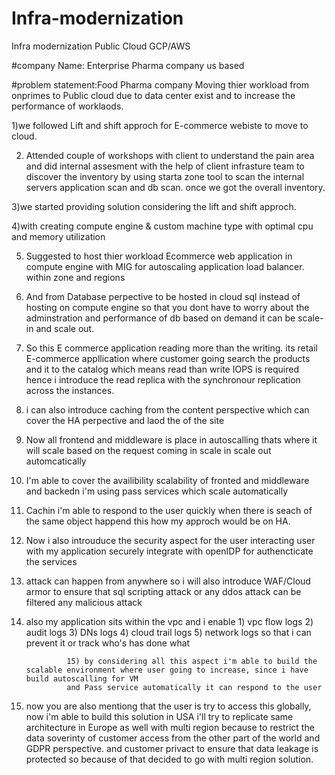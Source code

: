 # Infra-modernization
Infra modernization Public Cloud GCP/AWS

#company Name: Enterprise Pharma company us based 


#problem statement:Food Pharma company Moving thier workload from onprimes to Public cloud due to data center exist and to increase the performance of worklaods.

1)we followed Lift and shift approch for E-commerce webiste to move to cloud.

2) Attended couple of workshops with client to understand the pain area and did internal assesment with the help of client infrasture team to discover the inventory by using starta zone tool to scan the internal servers application scan and db scan. once we got the overall inventory.


3)we started providing solution considering the lift and shift approch.

4)with creating compute engine & custom machine type with optimal cpu and memory utilization

5) Suggested to host thier workload Ecommerce web application in compute engine with MIG for autoscaling application load balancer. within zone and regions

6) And from Database perpective  to be hosted in cloud sql instead of hosting on compute engine so that you dont have to worry about the adminstration and performance of db based on demand it can be scale-in and scale out. 

7) So this E commerce application reading more than the writing.  its retail E-commerce appllication where customer going search the products and it to the catalog which means read than write IOPS is required hence i introduce the read replica with the synchronour replication across the instances.


8) i can also introduce caching from the content perspective which can cover the HA perpective and laod the of the site

9) Now all frontend and middleware is place in autoscalling thats where it will scale based on the request coming in scale in scale out automcatically

10) I'm able to cover the availibility scalability  of fronted and middleware and backedn i'm using pass services which scale automatically 

11) Cachin i'm able to respond to the user quickly when there is seach of the same object happend this how my approch would be on HA.

12) Now i also introuduce the security aspect for the user interacting user with my application securely integrate with openIDP for authencticate the services

13) attack can happen from anywhere so i will also introduce WAF/Cloud armor to ensure that sql scripting attack or any ddos attack can be filtered any malicious attack

14) also my application sits within the vpc and i enable 
                      1) vpc flow logs
                      2) audit logs
                      3) DNs logs
                      4) cloud trail logs
                      5) network logs
                     so that i can prevent it or track who's has done what




                 15) by considering all this aspect i'm able to build the scalable environment where user going to increase, since i have build autoscalling for VM
                 and Pass service automatically it can respond to the user
    
    
  16) now you are also mentiong that the user is try to access this globally, now i'm able to build this solution in USA i'll try to replicate same architecture in Europe as well with multi region because to restrict the data soverinty of customer access from the other part of the world and GDPR perspective.
  and customer privact to ensure that data leakage is protected so because of that decided to go with multi region solution.
  
                
